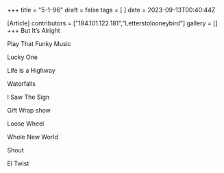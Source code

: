 +++
title = "5-1-96"
draft = false
tags = [ ]
date = 2023-09-13T00:40:44Z

[Article]
contributors = ["184.101.122.181","Letterstolooneybird"]
gallery = []
+++
But It’s Alright

Play That Funky Music

Lucky One

Life is a Highway

Waterfalls

I Saw The Sign

Gift Wrap show

Loose Wheel

Whole New World

Shout 

El Twist
